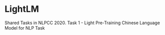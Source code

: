 # LightLM
Shared Tasks in NLPCC 2020. Task 1 - Light Pre-Training Chinese Language Model for NLP Task
